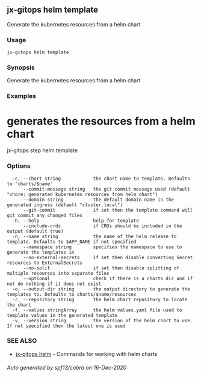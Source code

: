 ## jx-gitops helm template

Generate the kubernetes resources from a helm chart

### Usage

```
jx-gitops helm template
```

### Synopsis

Generate the kubernetes resources from a helm chart

### Examples

  # generates the resources from a helm chart
  jx-gitops step helm template

### Options

```
  -c, --chart string            the chart name to template. Defaults to 'charts/$name'
      --commit-message string   the git commit message used (default "chore: generated kubernetes resources from helm chart")
      --domain string           the default domain name in the generated ingress (default "cluster.local")
      --git-commit              if set then the template command will git commit any changed files
  -h, --help                    help for template
      --include-crds            if CRDs should be included in the output (default true)
  -n, --name string             the name of the helm release to template. Defaults to $APP_NAME if not specified
      --namespace string        specifies the namespace to use to generate the templates in
      --no-external-secrets     if set then disable converting Secret resources to ExternalSecrets
      --no-split                if set then disable splitting of multiple resources into separate files
      --optional                check if there is a charts dir and if not do nothing if it does not exist
  -o, --output-dir string       the output directory to generate the templates to. Defaults to charts/$name/resources
  -r, --repository string       the helm chart repository to locate the chart
  -f, --values stringArray      the helm values.yaml file used to template values in the generated template
  -v, --version string          the version of the helm chart to use. If not specified then the latest one is used
```

### SEE ALSO

* [jx-gitops helm](jx-gitops_helm.md)	 - Commands for working with helm charts

###### Auto generated by spf13/cobra on 16-Dec-2020
